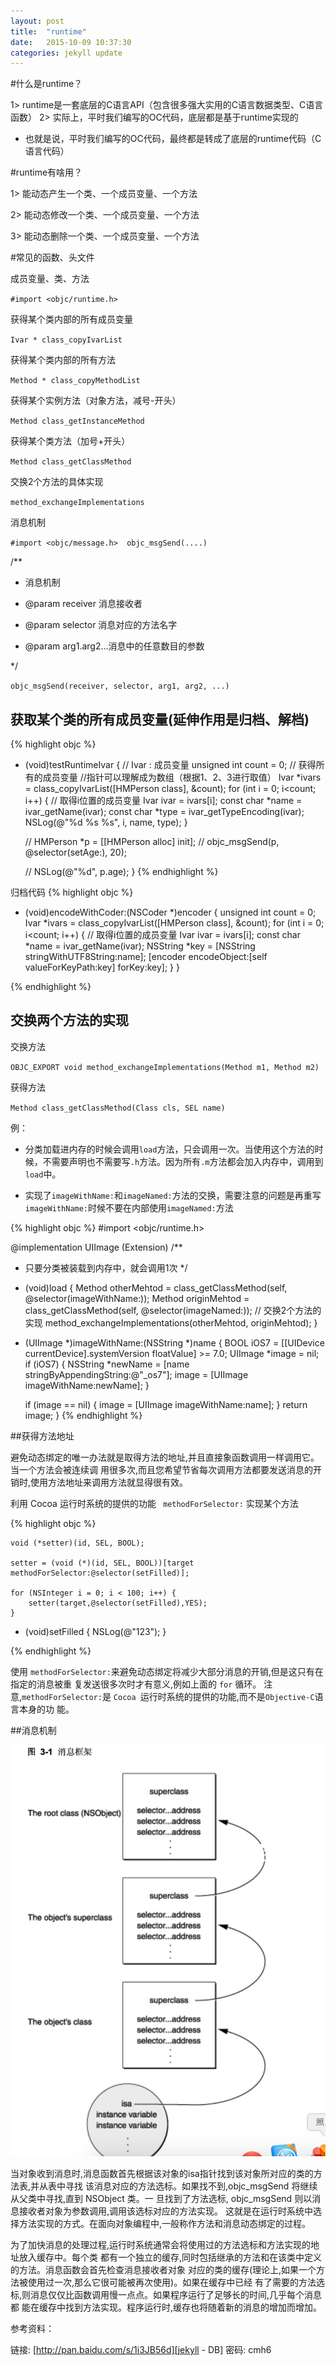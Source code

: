 ```yaml
---
layout: post
title:  "runtime"
date:   2015-10-09 10:37:30
categories: jekyll update
---
```



#什么是runtime？

1> runtime是一套底层的C语言API（包含很多强大实用的C语言数据类型、C语言函数）
2> 实际上，平时我们编写的OC代码，底层都是基于runtime实现的
* 也就是说，平时我们编写的OC代码，最终都是转成了底层的runtime代码（C语言代码）

#runtime有啥用？

1> 能动态产生一个类、一个成员变量、一个方法

2> 能动态修改一个类、一个成员变量、一个方法

3> 能动态删除一个类、一个成员变量、一个方法

#常见的函数、头文件

成员变量、类、方法

`#import <objc/runtime.h> `

获得某个类内部的所有成员变量

`Ivar * class_copyIvarList`

获得某个类内部的所有方法

`Method * class_copyMethodList`

获得某个实例方法（对象方法，减号-开头）

`Method class_getInstanceMethod`

获得某个类方法（加号+开头）

`Method class_getClassMethod`

交换2个方法的具体实现

`method_exchangeImplementations`

消息机制

`#import <objc/message.h>  objc_msgSend(....)`

/**

 *  消息机制

 *  @param receiver 消息接收者
 
 *  @param selector 消息对应的方法名字
 
 *  @param arg1.arg2...消息中的任意数目的参数 
 
 */
 
`objc_msgSend(receiver, selector, arg1, arg2, ...)`


## 获取某个类的所有成员变量(延伸作用是归档、解档)

{% highlight objc %}
- (void)testRuntimeIvar
{
    // Ivar : 成员变量
    unsigned int count = 0;
    // 获得所有的成员变量
    //指针可以理解成为数组（根据1、2、3进行取值）
    Ivar *ivars = class_copyIvarList([HMPerson class], &count);
    for (int i = 0; i<count; i++) {
        // 取得i位置的成员变量
        Ivar ivar = ivars[i];
        const char *name = ivar_getName(ivar);
        const char *type = ivar_getTypeEncoding(ivar);
        NSLog(@"%d %s %s", i, name, type);
    }
    
    //    HMPerson *p = [[HMPerson alloc] init];
    //    objc_msgSend(p, @selector(setAge:), 20);
    
    //    NSLog(@"%d", p.age);
}
{% endhighlight %}

归档代码
{% highlight objc %}
- (void)encodeWithCoder:(NSCoder *)encoder
{
    unsigned int count = 0;
    Ivar *ivars = class_copyIvarList([HMPerson class], &count);
    for (int i = 0; i<count; i++) {
        // 取得i位置的成员变量
        Ivar ivar = ivars[i];
        const char *name = ivar_getName(ivar);
        NSString *key = [NSString stringWithUTF8String:name];
        [encoder encodeObject:[self valueForKeyPath:key] forKey:key];
    }
}

{% endhighlight %}

## 交换两个方法的实现

交换方法

`OBJC_EXPORT void method_exchangeImplementations(Method m1, Method m2) 
`

获得方法

` Method class_getClassMethod(Class cls, SEL name)
`

例：

 - 分类加载进内存的时候会调用`load`方法，只会调用一次。当使用这个方法的时候，不需要声明也不需要写`.h`方法。因为所有`.m`方法都会加入内存中，调用到`load`中。
  
 - 实现了`imageWithName:`和`imageNamed:`方法的交换，需要注意的问题是再重写`imageWithName:`时候不要在内部使用`imageNamed:`方法

{% highlight objc %}
#import <objc/runtime.h>

@implementation UIImage (Extension)
/**
 *  只要分类被装载到内存中，就会调用1次
 */
+ (void)load
{
    Method otherMehtod = class_getClassMethod(self, @selector(imageWithName:));
    Method originMehtod = class_getClassMethod(self, @selector(imageNamed:));
    // 交换2个方法的实现
    method_exchangeImplementations(otherMehtod, originMehtod);
}

+ (UIImage *)imageWithName:(NSString *)name
{
    BOOL iOS7 = [[UIDevice currentDevice].systemVersion floatValue] >= 7.0;
    UIImage *image = nil;
    if (iOS7) {
        NSString *newName = [name stringByAppendingString:@"_os7"];
        image = [UIImage imageWithName:newName];
    }
    
    if (image == nil) {
        image = [UIImage imageWithName:name];
    }
    return image;
}
{% endhighlight %}

##获得方法地址

避免动态绑定的唯一办法就是取得方法的地址,并且直接象函数调用一样调用它。当一个方法会被连续调 用很多次,而且您希望节省每次调用方法都要发送消息的开销时,使用方法地址来调用方法就显得很有效。

利用 Cocoa 运行时系统的提供的功能 ` methodForSelector:` 实现某个方法

{% highlight objc %}

    
    void (*setter)(id, SEL, BOOL);
    
    setter = (void (*)(id, SEL, BOOL))[target methodForSelector:@selector(setFilled)];
    
    for (NSInteger i = 0; i < 100; i++) {
        setter(target,@selector(setFilled),YES);
    }

- (void)setFilled
{
    NSLog(@"123");
}

{% endhighlight %}

使用 `methodForSelector:`来避免动态绑定将减少大部分消息的开销,但是这只有在指定的消息被重 复发送很多次时才有意义,例如上面的 `for` 循环。
注意,`methodForSelector:`是 `Cocoa `运行时系统的提供的功能,而不是` Objective-C `语言本身的功 能。

##消息机制

![消息](https://raw.githubusercontent.com/kangJiastar/image/master/isa消息机制.png)


当对象收到消息时,消息函数首先根据该对象的isa指针找到该对象所对应的类的方法表,并从表中寻找 该消息对应的方法选标。如果找不到,objc_msgSend 将继续从父类中寻找,直到 NSObject 类。一 旦找到了方法选标, objc_msgSend 则以消息接收者对象为参数调用,调用该选标对应的方法实现。
这就是在运行时系统中选择方法实现的方式。在面向对象编程中,一般称作方法和消息动态绑定的过程。


为了加快消息的处理过程,运行时系统通常会将使用过的方法选标和方法实现的地址放入缓存中。每个类
都有一个独立的缓存,同时包括继承的方法和在该类中定义的方法。消息函数会首先检查消息接收者对象
对应的类的缓存(理论上,如果一个方法被使用过一次,那么它很可能被再次使用)。如果在缓存中已经
有了需要的方法选标,则消息仅仅比函数调用慢一点点。如果程序运行了足够长的时间,几乎每个消息都
能在缓存中找到方法实现。程序运行时,缓存也将随着新的消息的增加而增加。







参考资料：

链接: [http://pan.baidu.com/s/1i3JB56d][jekyll - DB] 密码: cmh6



	
[jekyll - DB]:    http://pan.baidu.com/s/1i3JB56d





